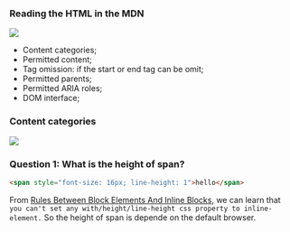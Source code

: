 ### Reading the HTML in the MDN

![](http://with.muyunyun.cn/6ffc01e7309a9456198b4c3336d23fda.jpg)

* Content categories;
* Permitted content;
* Tag omission: if the start or end tag can be omit;
* Permitted parents;
* Permitted ARIA roles;
* DOM interface;

### Content categories

![](http://with.muyunyun.cn/4bd17ab21f9619c48f08f3d6092d1db9.jpg-400)

### Question 1: What is the height of span?

```html
<span style="font-size: 16px; line-height: 1">hello</span>
```

From [Rules Between Block Elements And Inline Blocks](https://web.stanford.edu/class/cs193x/lectures/05/block-inline#height-and-width-of-inline-elements), we can learn that `you can't set any with/height/line-height css property to inline-element.` So the height of span is depende on the default browser.